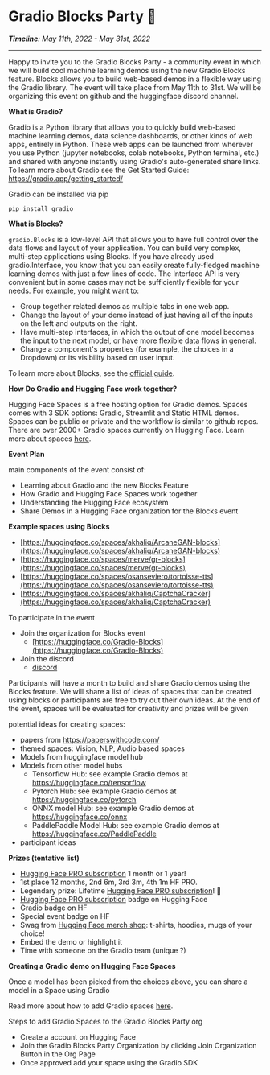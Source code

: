 # Gradio Blocks Party  🥳


_**Timeline**: May 11th, 2022 - May 31st, 2022_

---

Happy to invite you to the Gradio Blocks Party - a community event in which we will build cool machine learning demos using the new Gradio Blocks feature. Blocks allows you to build web-based demos in a flexible way using the Gradio library. The event will take place from May 11th to 31st. We will be organizing this event on github and the huggingface discord channel.


**What is Gradio?**

Gradio is a Python library that allows you to quickly build web-based machine learning demos, data science dashboards, or other kinds of web apps, entirely in Python. These web apps can be launched from wherever you use Python (jupyter notebooks, colab notebooks, Python terminal, etc.) and shared with anyone instantly using Gradio's auto-generated share links. To learn more about Gradio see the Get Started Guide: https://gradio.app/getting_started/

Gradio can be installed via pip

```pip install gradio```


**What is Blocks?**

`gradio.Blocks` is a low-level API that allows you to have full control over the data flows and layout of your application. You can build very complex, multi-step applications using Blocks. If you have already used gradio.Interface, you know that you can easily create fully-fledged machine learning demos with just a few lines of code. The Interface API is very convenient but in some cases may not be sufficiently flexible for your needs. For example, you might want to:

* Group together related demos as multiple tabs in one web app.
* Change the layout of your demo instead of just having all of the inputs on the left and outputs on the right.
* Have multi-step interfaces, in which the output of one model becomes the input to the next model, or have more flexible data flows in general.
* Change a component's properties (for example, the choices in a Dropdown) or its visibility based on user input.

To learn more about Blocks, see the [official guide](https://www.gradio.app/introduction_to_blocks/).


**How Do Gradio and Hugging Face work together?**

Hugging Face Spaces is a free hosting option for Gradio demos. Spaces comes with 3 SDK options: Gradio, Streamlit and Static HTML demos. Spaces can be public or private and the workflow is similar to github repos. There are over 2000+ Gradio spaces currently on Hugging Face. Learn more about spaces [here](https://huggingface.co/docs/hub/spaces).

**Event Plan**

main components of the event consist of:

- Learning about Gradio and the new Blocks Feature
- How Gradio and Hugging Face Spaces work together
- Understanding the Hugging Face ecosystem
- Share Demos in a Hugging Face organization for the Blocks event


**Example spaces using Blocks**
- [https://huggingface.co/spaces/akhaliq/ArcaneGAN-blocks](https://huggingface.co/spaces/akhaliq/ArcaneGAN-blocks)
- [https://huggingface.co/spaces/merve/gr-blocks](https://huggingface.co/spaces/merve/gr-blocks)
- [https://huggingface.co/spaces/osanseviero/tortoisse-tts](https://huggingface.co/spaces/osanseviero/tortoisse-tts)
- [https://huggingface.co/spaces/akhaliq/CaptchaCracker](https://huggingface.co/spaces/akhaliq/CaptchaCracker)


To participate in the event

- Join the organization for Blocks event
    - [https://huggingface.co/Gradio-Blocks](https://huggingface.co/Gradio-Blocks)
- Join the discord
    - [discord](https://discord.com/invite/feTf9x3ZSB)


Participants will have a month to build and share Gradio demos using the Blocks feature. We will share a list of ideas of spaces that can be created using blocks or participants are free to try out their own ideas. At the end of the event, spaces will be evaluated for creativity and prizes will be given 


potential ideas for creating spaces:


- papers from https://paperswithcode.com/
- themed spaces: Vision, NLP, Audio based spaces
- Models from huggingface model hub
- Models from other model hubs
    - Tensorflow Hub: see example Gradio demos at https://huggingface.co/tensorflow
    - Pytorch Hub: see example Gradio demos at https://huggingface.co/pytorch
    - ONNX model Hub: see example Gradio demos at https://huggingface.co/onnx
    - PaddlePaddle Model Hub: see example Gradio demos at https://huggingface.co/PaddlePaddle
- participant ideas


**Prizes (tentative list)**

- [Hugging Face PRO subscription](https://huggingface.co/pricing) 1 month or 1 year!
- 1st place 12 months, 2nd 6m, 3rd 3m, 4th 1m HF PRO.
- Legendary prize: Lifetime [Hugging Face PRO subscription](https://huggingface.co/pricing)! 🤯
- [Hugging Face PRO subscription](https://huggingface.co/pricing) badge on Hugging Face
- Gradio badge on HF
- Special event badge on HF
- Swag from [Hugging Face merch shop](https://huggingface.myshopify.com/): t-shirts, hoodies, mugs of your choice!
- Embed the demo or highlight it
- Time with someone on the Gradio team (unique ?)


**Creating a Gradio demo on Hugging Face Spaces**

Once a model has been picked from the choices above, you can share a model in a Space using Gradio

Read more about how to add Gradio spaces [here](https://huggingface.co/blog/gradio-spaces).
 
Steps to add Gradio Spaces to the Gradio Blocks Party org
- Create a account on Hugging Face
- Join the Gradio Blocks Party Organization by clicking Join Organization Button in the Org Page
- Once approved add your space using the Gradio SDK
